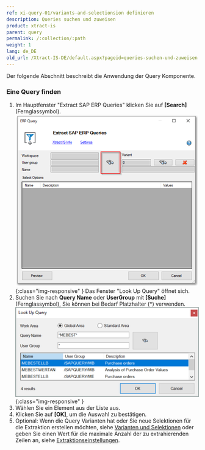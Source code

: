 ```yaml
---
ref: xi-query-01/variants-and-selectionsion definieren
description: Queries suchen und zuweisen
product: xtract-is
parent: query
permalink: /:collection/:path
weight: 1
lang: de_DE
old_url: /Xtract-IS-DE/default.aspx?pageid=queries-suchen-und-zuweisen
---
```

Der folgende Abschnitt beschreibt die Anwendung der Query Komponente. 
### Eine Query finden
1. Im Hauptfenster "Extract SAP ERP Queries" klicken Sie auf **[Search]** (Fernglassymbol).
![Query-Defining](/img/content/Query-DefiningExtraction.png){:class="img-responsive" }
Das Fenster "Look Up Query" öffnet sich.
2. Suchen Sie nach **Query Name** oder **UserGroup** mit **[Suche]** (Fernglassymbol), Sie können bei Bedarf Platzhalter (*) verwenden.
![Query-Search](/img/content/Query-Search.png){:class="img-responsive" }
3. Wählen Sie ein Element aus der Liste aus. 
4. Klicken Sie auf **[OK]**, um die Auswahl zu bestätigen.
5. Optional: Wenn die Query Varianten hat oder Sie neue Selektionen für die Extraktion erstellen möchten, siehe [Varianten und Selektionen](./variants-and-selections) oder geben Sie einen Wert für die maximale Anzahl der zu extrahierenden Zeilen an, siehe [Extraktionseinstellungen](./query-settings).
